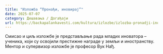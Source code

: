 ```yaml
---
title: "Изложба “Пронађи, иновирај”"
date: 2025-07-07
category: Дешавања / Догађаји
url: https://backapalankavesti.com/kultura/izlozbe/izlozba-pronadji-inoviraj/
---
```


Смисао и циљ изложбе је представљање рада младих иноватора – ученика, који су освојили престижне награде у земљи и иностранству. Ментор и супервизор изложбе је професор Вук Нађ.
